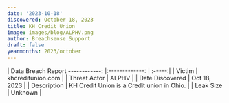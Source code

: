 ```yaml
---
date: '2023-10-18'
discovered: October 18, 2023
title: KH Credit Union
image: images/blog/ALPHV.png
author: Breachsense Support
draft: false
yearmonths: 2023/october
---
```



| Data Breach Report
------------:     |:-------------:    | :-----:|
| Victim      | khcreditunion.com      | 
| Threat Actor      | ALPHV      | 
| Date Discovered      | Oct 18, 2023      | 
| Description      | KH Credit Union is a Credit union in Ohio.      | 
| Leak Size      | Unknown      | 


